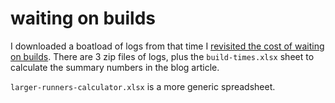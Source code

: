 # waiting on builds

I downloaded a boatload of logs from that time I [revisited the cost of waiting on builds](https://some-natalie.dev/blog/revisiting-build-times/).  There are 3 zip files of logs, plus the `build-times.xlsx` sheet to calculate the summary numbers in the blog article.

`larger-runners-calculator.xlsx` is a more generic spreadsheet.
